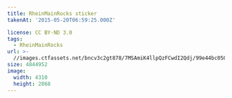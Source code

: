 ```yaml
---
title: RheinMainRocks sticker
takenAt: '2015-05-20T06:59:25.000Z'

license: CC BY-ND 3.0
tags:
  - RheinMainRocks
url: >-
  //images.ctfassets.net/bncv3c2gt878/7MSAmiK4llpQzFCwdI2Qdj/99e44bc0509caf1ba2855a245abe27f1/rheinmainrocks-sticker_17862905646_o
size: 4844952
image:
  width: 4310
  height: 2868
---
```

